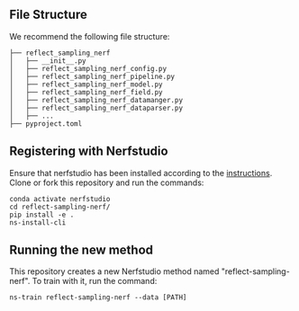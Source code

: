 ## File Structure
We recommend the following file structure:

```
├── reflect_sampling_nerf
│   ├── __init__.py
│   ├── reflect_sampling_nerf_config.py
│   ├── reflect_sampling_nerf_pipeline.py
│   ├── reflect_sampling_nerf_model.py
│   ├── reflect_sampling_nerf_field.py
│   ├── reflect_sampling_nerf_datamanger.py
│   ├── reflect_sampling_nerf_dataparser.py
│   ├── ...
├── pyproject.toml
```

## Registering with Nerfstudio
Ensure that nerfstudio has been installed according to the [instructions](https://docs.nerf.studio/en/latest/quickstart/installation.html). Clone or fork this repository and run the commands:

```
conda activate nerfstudio
cd reflect-sampling-nerf/
pip install -e .
ns-install-cli
```

## Running the new method
This repository creates a new Nerfstudio method named "reflect-sampling-nerf". To train with it, run the command:
```
ns-train reflect-sampling-nerf --data [PATH]
```